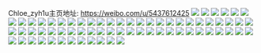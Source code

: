 Chloe_zyh1u主页地址: https://weibo.com/u/5437612425 
![](https://wx4.sinaimg.cn/mw2000/005VZFodly1h939dvlh80j33402c0x6q.jpg) 
![](https://wx4.sinaimg.cn/mw2000/005VZFodly1h939fd2j5gj32c0340qv6.jpg) 
![](https://wx4.sinaimg.cn/mw2000/005VZFodly1h939fw0a0uj32c03404qq.jpg) 
![](https://wx4.sinaimg.cn/mw2000/005VZFodly1h939np30wej33402c0qv7.jpg) 
![](https://wx4.sinaimg.cn/mw2000/005VZFodly1h92wdpdcqzj32801o0hdt.jpg) 
![](https://wx4.sinaimg.cn/mw2000/005VZFodly1h92wdpsz70j32801o0kjl.jpg) 
![](https://wx4.sinaimg.cn/mw2000/005VZFodly1h92wdoridij31o0280x6p.jpg) 
![](https://wx4.sinaimg.cn/mw2000/005VZFodly1h92wdqbg0gj32801o0hdt.jpg) 
![](https://wx4.sinaimg.cn/mw2000/005VZFodly1h92wdqslrzj31o0280npd.jpg) 
![](https://wx4.sinaimg.cn/mw2000/005VZFodly1h92wdr9166j31o0280hdt.jpg) 
![](https://wx4.sinaimg.cn/mw2000/005VZFodly1h92wdtwt9dj31o0280b29.jpg) 
![](https://wx4.sinaimg.cn/mw2000/005VZFodly1h92wes4nhnj33402c0qv7.jpg) 
![](https://wx4.sinaimg.cn/mw2000/005VZFodgy1gv2iisznloj63402c0b2b02.jpg) 
![](https://wx4.sinaimg.cn/mw2000/005VZFodgy1gv2iiu27p9j60y819nk7702.jpg) 
![](https://wx4.sinaimg.cn/mw2000/005VZFodgy1gv2iix1qq5j62c0340qv702.jpg) 
![](https://wx4.sinaimg.cn/mw2000/005VZFodgy1gv2iiq1gnmj63402c0b2b02.jpg) 
![](https://wx4.sinaimg.cn/mw2000/005VZFodgy1gb7th9oz8xj30u00u0wj9.jpg) 
![](https://wx4.sinaimg.cn/mw2000/005VZFodgy1gb7th8xh8yj30u00u043d.jpg) 
![](https://wx4.sinaimg.cn/mw2000/005VZFodgy1gavuycotbtj31081caqmd.jpg) 
![](https://wx4.sinaimg.cn/mw2000/005VZFodgy1gavuyboor4j32c02c0b0u.jpg) 
![](https://wx4.sinaimg.cn/mw2000/005VZFodgy1gavuydylsgj32c02c0e81.jpg) 
![](https://wx4.sinaimg.cn/mw2000/005VZFodgy1gavuyg0vv1j322l22lnpe.jpg) 
![](https://wx4.sinaimg.cn/mw2000/005VZFodly1g9u9oqizm8j30u00u0dlu.jpg) 
![](https://wx4.sinaimg.cn/mw2000/005VZFodgy1g9jsoea8r1j33402c07wh.jpg) 
![](https://wx4.sinaimg.cn/mw2000/005VZFodgy1g9jsogtn7ij33402c0e81.jpg) 
![](https://wx4.sinaimg.cn/mw2000/005VZFodgy1g9jsoj0d73j32482tnu0x.jpg) 
![](https://wx4.sinaimg.cn/mw2000/005VZFodgy1g9jsol0bq2j32c0340npf.jpg) 
![](https://wx4.sinaimg.cn/mw2000/005VZFodly1g9gd1yblq7j30u00u07eu.jpg) 
![](https://wx4.sinaimg.cn/mw2000/005VZFodly1g9gd23ci7aj31400u010i.jpg) 
![](https://wx4.sinaimg.cn/mw2000/005VZFodly1g9gd21ubu8j30u00u0ale.jpg) 
![](https://wx4.sinaimg.cn/mw2000/005VZFodgy1g67gum6vomj32801o0hdu.jpg) 
![](https://wx4.sinaimg.cn/mw2000/005VZFodgy1g67gummb07j30u0140k0s.jpg) 
![](https://wx4.sinaimg.cn/mw2000/005VZFodgy1g67gun1r3vj31400u0jza.jpg) 
![](https://wx4.sinaimg.cn/mw2000/005VZFodgy1g67gundtnaj30u0140gra.jpg) 
![](https://wx4.sinaimg.cn/mw2000/005VZFodgy1g67guott6dj32aa31sb2a.jpg) 
![](https://wx4.sinaimg.cn/mw2000/005VZFodgy1g67gunq6xwj31400u0jvu.jpg) 
![](https://wx4.sinaimg.cn/mw2000/005VZFodgy1g67guks7arj32c0340e82.jpg) 
![](https://wx4.sinaimg.cn/mw2000/005VZFodgy1g67guqpfozj32c03401ky.jpg) 
![](https://wx4.sinaimg.cn/mw2000/005VZFodgy1g67guta2w7j32c0340x6p.jpg) 
![](https://wx4.sinaimg.cn/mw2000/005VZFodgy1g2cqtqk19kj30u00u01kx.jpg) 
![](https://wx4.sinaimg.cn/mw2000/005VZFodgy1g2cqniougrj32c03401ky.jpg) 
![](https://wx4.sinaimg.cn/mw2000/005VZFodgy1fwkt2ubd45j31jk1jkb29.jpg) 
![](https://wx4.sinaimg.cn/mw2000/005VZFodgy1fwkt2tirrdj31jk1jknpd.jpg) 
![](https://wx4.sinaimg.cn/mw2000/005VZFodgy1fwkt2v9pygj31jk1jkqv5.jpg) 
![](https://wx4.sinaimg.cn/mw2000/005VZFodgy1fwkt2x0m8aj31hp1hpu10.jpg) 
![](https://wx4.sinaimg.cn/mw2000/005VZFodgy1fwkt2y3106j31hp1hp7wi.jpg) 
![](https://wx4.sinaimg.cn/mw2000/005VZFodgy1fwkt2zbydaj31jk1js1kz.jpg) 
![](https://wx4.sinaimg.cn/mw2000/005VZFodgy1fwkt30f13wj31z41hc1ky.jpg) 
![](https://wx4.sinaimg.cn/mw2000/005VZFodgy1fwkt31hvqcj31jk1jke82.jpg) 
![](https://wx4.sinaimg.cn/mw2000/005VZFodgy1fwkt32wov2j33282aohdv.jpg) 
![](https://wx4.sinaimg.cn/mw2000/005VZFodgy1fupyjmw5bbj31z41hcu0x.jpg) 
![](https://wx4.sinaimg.cn/mw2000/005VZFodgy1fupyjns85vj31jk1jke81.jpg) 
![](https://wx4.sinaimg.cn/mw2000/005VZFodgy1fupyjo7qm1j30hs0i6gs6.jpg) 
![](https://wx4.sinaimg.cn/mw2000/005VZFodgy1fu3ondoo9aj31hc1hce82.jpg) 
![](https://wx4.sinaimg.cn/mw2000/005VZFodgy1fu3one35urj30u0140n3h.jpg) 
![](https://wx4.sinaimg.cn/mw2000/005VZFodgy1fu3onfk8uaj31hc1hc1kz.jpg) 
![](https://wx4.sinaimg.cn/mw2000/005VZFodgy1fu3onix4lxj30u0140n3m.jpg) 
![](https://wx4.sinaimg.cn/mw2000/005VZFodgy1fu3onihl9ij31jk1jknpd.jpg) 
![](https://wx4.sinaimg.cn/mw2000/005VZFodgy1fu3onhbi7ij32ao328u0z.jpg) 
![](https://wx4.sinaimg.cn/mw2000/005VZFodgy1fu3onjp030j31jk1jknpd.jpg) 
![](https://wx4.sinaimg.cn/mw2000/005VZFodgy1fu3oneglkhj31400u0dmp.jpg) 
![](https://wx4.sinaimg.cn/mw2000/005VZFodgy1fu3onk5vk6j31hc1hctl3.jpg) 
![](https://wx4.sinaimg.cn/mw2000/005VZFodgy1fpvw9nfpy0j30qo0zk44s.jpg) 
![](https://wx4.sinaimg.cn/mw2000/005VZFodgy1fpvw9rbd28j30qo0zktfj.jpg) 
![](https://wx4.sinaimg.cn/mw2000/005VZFodgy1fpvwaha2qbj30qo0qowix.jpg) 
![](https://wx4.sinaimg.cn/mw2000/005VZFodgy1fpvwa2l26xj30qo0zk79g.jpg) 
![](https://wx4.sinaimg.cn/mw2000/005VZFodgy1fpvwajys5vj30qo0qowit.jpg) 
![](https://wx4.sinaimg.cn/mw2000/005VZFodgy1fpvwa9h6uij30qo0zk0z3.jpg) 
